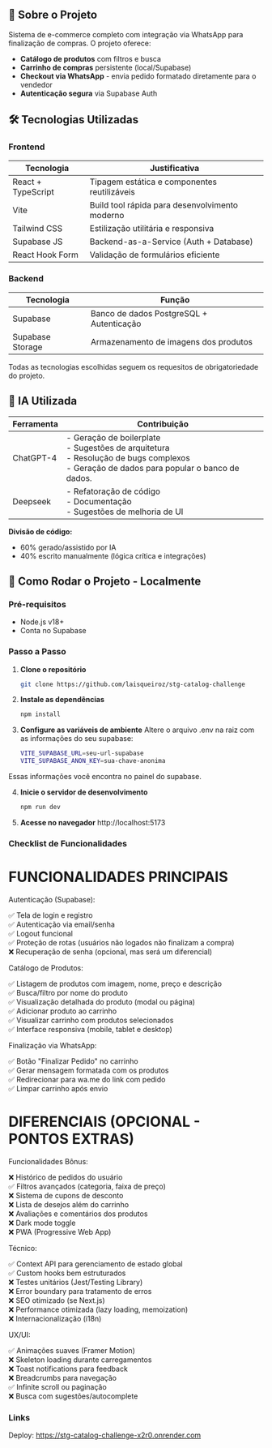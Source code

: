## 📌 Sobre o Projeto

Sistema de e-commerce completo com integração via WhatsApp para finalização de compras. O projeto oferece:

- **Catálogo de produtos** com filtros e busca
- **Carrinho de compras** persistente (local/Supabase)
- **Checkout via WhatsApp** - envia pedido formatado diretamente para o vendedor
- **Autenticação segura** via Supabase Auth

## 🛠 Tecnologias Utilizadas

### Frontend
| Tecnologia | Justificativa |
|------------|---------------|
| React + TypeScript | Tipagem estática e componentes reutilizáveis |
| Vite | Build tool rápida para desenvolvimento moderno |
| Tailwind CSS | Estilização utilitária e responsiva |
| Supabase JS | Backend-as-a-Service (Auth + Database) |
| React Hook Form | Validação de formulários eficiente |

### Backend
| Tecnologia | Função |
|------------|--------|
| Supabase | Banco de dados PostgreSQL + Autenticação |
| Supabase Storage | Armazenamento de imagens dos produtos |

Todas as tecnologias escolhidas seguem os requesitos de obrigatoriedade do projeto.

## 🤖 IA Utilizada

| Ferramenta | Contribuição |
|------------|--------------|
| ChatGPT-4 | - Geração de boilerplate<br>- Sugestões de arquitetura<br>- Resolução de bugs complexos<br>- Geração de dados para popular o banco de dados. |
| Deepseek | - Refatoração de código<br>- Documentação<br>- Sugestões de melhoria de UI |

**Divisão de código:**
- 60% gerado/assistido por IA
- 40% escrito manualmente (lógica crítica e integrações)

## 🚀 Como Rodar o Projeto - Localmente

### Pré-requisitos
- Node.js v18+
- Conta no Supabase

### Passo a Passo

1. **Clone o repositório**
   ```bash
   git clone https://github.com/laisqueiroz/stg-catalog-challenge

2. **Instale as dependências**
   ```bash
   npm install

3. **Configure as variáveis de ambiente**
  Altere o arquivo .env na raiz com as informações do seu supabase: 
   ```bash
   VITE_SUPABASE_URL=seu-url-supabase
   VITE_SUPABASE_ANON_KEY=sua-chave-anonima

Essas informações você encontra no painel do supabase.

4. **Inicie o servidor de desenvolvimento**
   ```bash
   npm run dev

5. **Acesse no navegador**
  http://localhost:5173

### Checklist de Funcionalidades

# FUNCIONALIDADES PRINCIPAIS

Autenticação (Supabase):

✅ Tela de login e registro  
✅ Autenticação via email/senha  
✅ Logout funcional  
✅ Proteção de rotas (usuários não logados não finalizam a compra)  
❌ Recuperação de senha (opcional, mas será um diferencial)  

Catálogo de Produtos:

✅ Listagem de produtos com imagem, nome, preço e descrição  
✅ Busca/filtro por nome do produto  
✅ Visualização detalhada do produto (modal ou página)  
✅ Adicionar produto ao carrinho  
✅ Visualizar carrinho com produtos selecionados  
✅ Interface responsiva (mobile, tablet e desktop)  

Finalização via WhatsApp:

✅ Botão "Finalizar Pedido" no carrinho  
✅ Gerar mensagem formatada com os produtos  
✅ Redirecionar para wa.me do link com pedido  
✅ Limpar carrinho após envio  

# DIFERENCIAIS (OPCIONAL - PONTOS EXTRAS)

Funcionalidades Bônus:

❌ Histórico de pedidos do usuário  
✅ Filtros avançados (categoria, faixa de preço)  
❌ Sistema de cupons de desconto  
❌ Lista de desejos além do carrinho  
❌ Avaliações e comentários dos produtos  
❌ Dark mode toggle  
❌ PWA (Progressive Web App)  

Técnico:

✅ Context API para gerenciamento de estado global  
✅ Custom hooks bem estruturados  
❌ Testes unitários (Jest/Testing Library)  
❌ Error boundary para tratamento de erros  
❌ SEO otimizado (se Next.js)  
❌ Performance otimizada (lazy loading, memoization)  
❌ Internacionalização (i18n)  

UX/UI:

✅ Animações suaves (Framer Motion)  
❌ Skeleton loading durante carregamentos  
❌ Toast notifications para feedback  
❌ Breadcrumbs para navegação  
✅ Infinite scroll ou paginação  
❌ Busca com sugestões/autocomplete  

### Links 

Deploy: https://stg-catalog-challenge-x2r0.onrender.com